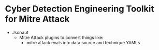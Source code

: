 # Cyber Detection Engineering Toolkit for Mitre Attack

- Jsonaut
    - Mitre Attack plugins to convert things like:
        - mitre attack evals into data source and technique YAMLs